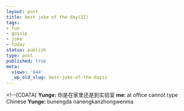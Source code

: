 ```yaml
---
layout: post
title: best joke of the day(II)
tags:
- fun
- gossip
- joke
- today
status: publish
type: post
published: true
meta:
  views: '644'
  _wp_old_slug: best-joke-of-the-dayii
---
```

&lt;!--[CDATA[
<span/>
<strong>Yunge: </strong><span>你是在家里还是到实验室</span>
<span/>
<strong>me: </strong><span>at office</span>
cannot type Chinese
<span/>
<strong>Yunge: </strong><span>bunengda</span>
nanengkanzhongwenma